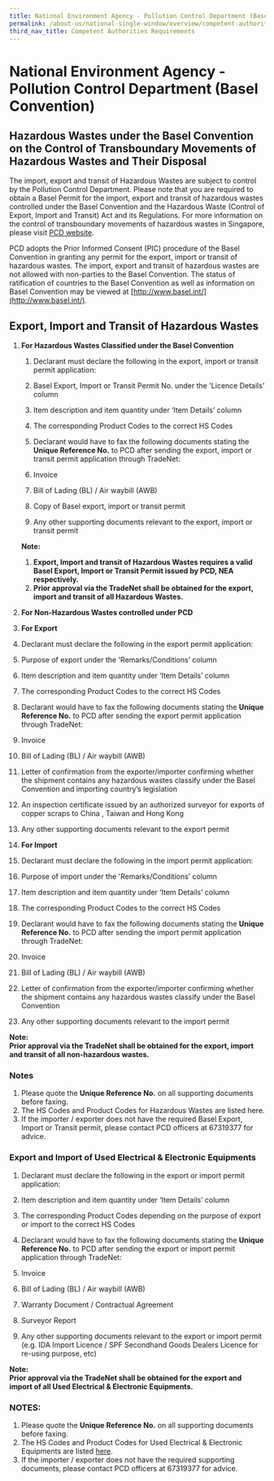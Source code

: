 ```yaml
---
title: National Environment Agency - Pollution Control Department (Basel Convention)
permalink: /about-us/national-single-window/overview/competent-authorities-requirements/Basal-convention
third_nav_title: Competent Authorities Requirements
---
```



# National Environment Agency - Pollution Control Department (Basel Convention)

## Hazardous Wastes under the Basel Convention on the Control of Transboundary Movements of Hazardous Wastes and Their Disposal

The import, export and transit of Hazardous Wastes are subject to control by the Pollution Control Department. Please note that you are required to obtain a Basel Permit for the import, export and transit of hazardous wastes controlled under the Basel Convention and the Hazardous Waste (Control of Export, Import and Transit) Act and its Regulations. For more information on the control of transboundary movements of hazardous wastes in Singapore, please visit  [PCD website](http://www.nea.gov.sg/anti-pollution-radiation-protection/chemical-safety/hazardous-substances/management-of-hazardous-substances).

PCD adopts the Prior Informed Consent (PIC) procedure of the Basel Convention in granting any permit for the export, import or transit of hazardous wastes. The import, export and transit of hazardous wastes are not allowed with non-parties to the Basel Convention. The status of ratification of countries to the Basel Convention as well as information on Basel Convention may be viewed at  [http://www.basel.int/](http://www.basel.int/).

## Export, Import and Transit of Hazardous Wastes

1.  **For Hazardous Wastes Classified under the Basel Convention**
    
    1.  Declarant must declare the following in the export, import or transit permit application:
    
    1.  Basel Export, Import or Transit Permit No. under the 'Licence Details' column
    2.  Item description and item quantity under ‘Item Details’ column
    3.  The corresponding Product Codes to the correct HS Codes
    
    3.  Declarant would have to fax the following documents stating the  **Unique Reference No.**  to PCD after sending the export, import or transit permit application through TradeNet:
    
    1.  Invoice
    2.  Bill of Lading (BL) / Air waybill (AWB)
    3.  Copy of Basel export, import or transit permit
    4.  Any other supporting documents relevant to the export, import or transit permit
    
    **Note:**
    1.  **Export, Import and transit of Hazardous Wastes requires a valid Basel Export, Import or Transit Permit issued by PCD, NEA respectively.**
    2.  **Prior approval via the TradeNet shall be obtained for the export, import and transit of all Hazardous Wastes.**
2.  **For Non-Hazardous Wastes controlled under PCD**

1.  **For Export**

1.  Declarant must declare the following in the export permit application:

1.  Purpose of export under the 'Remarks/Conditions’ column
2.  Item description and item quantity under ‘Item Details’ column
3.  The corresponding Product Codes to the correct HS Codes

3.  Declarant would have to fax the following documents stating the  **Unique Reference No.**  to PCD after sending the export permit application through TradeNet:

1.  Invoice
2.  Bill of Lading (BL) / Air waybill (AWB)
3.  Letter of confirmation from the exporter/importer confirming whether the shipment contains any hazardous wastes classify under the Basel Convention and importing country’s legislation
4.  An inspection certificate issued by an authorized surveyor for exports of copper scraps to China , Taiwan and Hong Kong
5.  Any other supporting documents relevant to the export permit

3.  **For Import**

1.  Declarant must declare the following in the import permit application:

1.  Purpose of import under the 'Remarks/Conditions’ column
2.  Item description and item quantity under ‘Item Details’ column
3.  The corresponding Product Codes to the correct HS Codes

3.  Declarant would have to fax the following documents stating the  **Unique Reference No.**  to PCD after sending the import permit application through TradeNet:

1.  Invoice
2.  Bill of Lading (BL) / Air waybill (AWB)
3.  Letter of confirmation from the exporter/importer confirming whether the shipment contains any hazardous wastes classify under the Basel Convention
4.  Any other supporting documents relevant to the import permit

**Note:  
Prior approval via the TradeNet shall be obtained for the export, import and transit of all non-hazardous wastes.**

### Notes

1.  Please quote the  **Unique Reference No.**  on all supporting documents before faxing.
2.  The HS Codes and Product Codes for Hazardous Wastes are listed here.
3.  If the importer / exporter does not have the required Basel Export, Import or Transit permit, please contact PCD officers at 67319377 for advice.

### Export and Import of Used Electrical & Electronic Equipments

1.  Declarant must declare the following in the export or import permit application:

1.  Item description and item quantity under ‘Item Details’ column
2.  The corresponding Product Codes depending on the purpose of export or import to the correct HS Codes

3.  Declarant would have to fax the following documents stating the  **Unique Reference No.**  to PCD after sending the export or import permit application through TradeNet:

1.  Invoice
2.  Bill of Lading (BL) / Air waybill (AWB)
3.  Warranty Document / Contractual Agreement
4.  Surveyor Report
5.  Any other supporting documents relevant to the export or import permit (e.g. IDA Import Licence / SPF Secondhand Goods Dealers Licence for re-using purpose, etc)

**Note:  
Prior approval via the TradeNet shall be obtained for the export and import of all Used Electrical & Electronic Equipments.**

### NOTES:

1.  Please quote the  **Unique Reference No.**  on all supporting documents before faxing.
2.  The HS Codes and Product Codes for Used Electrical & Electronic Equipments are listed  [here](/about-us/national-single-window/overview/annexes-and-appendices).
3.  If the importer / exporter does not have the required supporting documents, please contact PCD officers at 67319377 for advice.
